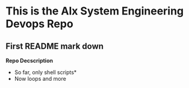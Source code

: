 # This is the Alx System Engineering Devops Repo
## First README mark down
**Repo Decscription**

* So far, only shell scripts*
* Now loops and more